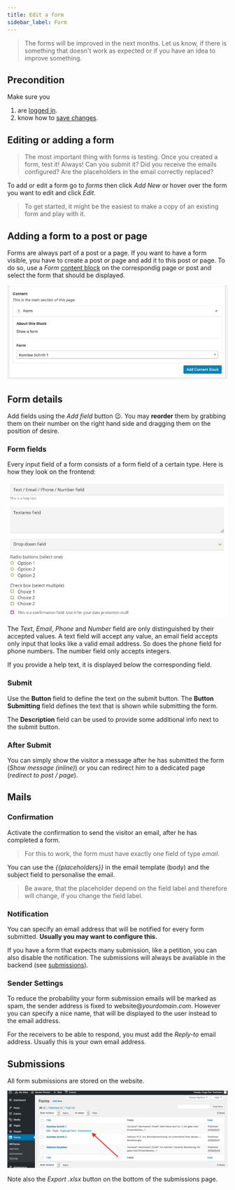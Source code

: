 ```yaml
---
title: Edit a form
sidebar_label: Form
---
```


> The forms will be improved in the next months. Let us know, if there is 
something that doesn't work as expected or if you have an idea to improve 
something. 

## Precondition

Make sure you
1. are [logged in](2-1-login.md).
1. know how to [save changes](2-2-front.md#saving-changes).

## Editing or adding a form

> The most important thing with forms is testing. Once you created a form, 
test it! Always! Can you submit it? Did you receive the emails configured? Are 
the placeholders in the email correctly replaced?

To add or edit a form go to _forms_ then click _Add New_ or hover over the form 
you want to edit and click _Edit_. 

> To get started, it might be the easiest to make a copy of an existing form 
and play with it.

## Adding a form to a post or page

Forms are always part of a post or a page. If you want to have a form 
visible, you have to create a post or page and add it to this post or page.
To do so, use a _Form_ [content block](2-3-page.md#content-blocks) on the 
correspondig page or post and select the form that should be displayed.

![Screenshot](assets/form-content-block.png)


## Form details

Add fields using the _Add field_ button 😉. You may **reorder** them by grabbing 
them on their number on the right hand side and dragging them on the position 
of desire.


### Form fields

Every input field of a form consists of a form field of a certain type. Here 
is how they look on the frontend:

![Screenshot](assets/form-field-types.png)

The _Text_, _Email_, _Phone_ and _Number_ field are only distinguished by their 
accepted values. A text field will accept any value, an email field accepts 
only input that looks like a valid email address. So does the phone field for
phone numbers. The number field only accepts integers.

If you provide a help text, it is displayed below the corresponding field. 


### Submit

Use the **Button** field to define the text on the submit button. The 
**Button Submitting** field defines the text that is shown while submitting 
the form.

The **Description** field can be used to provide some additional info next to
the submit button.


### After Submit

You can simply show the visitor a message after he has submitted the form 
(_Show message (inline)_) or you can redirect him to a dedicated page 
(_redirect to post / page_).


## Mails

### Confirmation

Activate the confirmation to send the visitor an email, after he has 
completed a form.

> For this to work, the form must have exactly one field of type _email_.

You can use the _{{placeholders}}_ in the email template (body) and the subject 
field to personalise the email.

> Be aware, that the placeholder depend on the field label and therefore will
 change, if you change the field label. 

### Notification

You can specify an email address that will be notified for every form 
submitted. **Usually you may want to configure this.**

If you have a form that expects many submission, like a petition, you can 
also disable the notification. The submissions will always be available in 
the backend (see [submissions](#submissions)).

### Sender Settings

To reduce the probability your form submission emails will be marked as spam,
the sender address is fixed to website@_yourdomain.com_. However you can 
specify a nice name, that will be displayed to the user instead to the email 
address. 

For the receivers to be able to respond, you must add the _Reply-to_ 
email address. Usually this is your own email address.


## Submissions

All form submissions are stored on the website.

![Screenshot](assets/submissions.png)

Note also the _Export .xlsx_ button on the bottom of the submissions page.